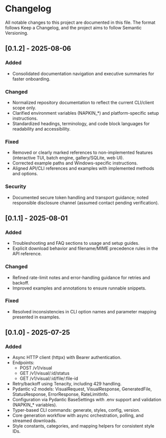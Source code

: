 # Changelog

All notable changes to this project are documented in this file.
The format follows Keep a Changelog, and the project aims to follow Semantic Versioning.

## [0.1.2] - 2025-08-06
### Added
- Consolidated documentation navigation and executive summaries for faster onboarding.

### Changed
- Normalized repository documentation to reflect the current CLI/client scope only.
- Clarified environment variables (NAPKIN_*) and platform-specific setup instructions.
- Standardized headings, terminology, and code block languages for readability and accessibility.

### Fixed
- Removed or clearly marked references to non-implemented features (interactive TUI, batch engine, gallery/SQLite, web UI).
- Corrected example paths and Windows-specific instructions.
- Aligned API/CLI references and examples with implemented methods and options.

### Security
- Documented secure token handling and transport guidance; noted responsible disclosure channel (assumed contact pending verification).

## [0.1.1] - 2025-08-01
### Added
- Troubleshooting and FAQ sections to usage and setup guides.
- Explicit download behavior and filename/MIME precedence rules in the API reference.

### Changed
- Refined rate-limit notes and error-handling guidance for retries and backoff.
- Improved examples and annotations to ensure runnable snippets.

### Fixed
- Resolved inconsistencies in CLI option names and parameter mapping presented in examples.

## [0.1.0] - 2025-07-25
### Added
- Async HTTP client (httpx) with Bearer authentication.
- Endpoints:
  - POST /v1/visual
  - GET /v1/visual/:id/status
  - GET /v1/visual/:id/file/:file-id
- Retry/backoff using Tenacity, including 429 handling.
- Pydantic v2 models: VisualRequest, VisualResponse, GeneratedFile, StatusResponse, ErrorResponse, RateLimitInfo.
- Configuration via Pydantic BaseSettings with .env support and validation (NAPKIN_* variables).
- Typer-based CLI commands: generate, styles, config, version.
- Core generation workflow with async orchestration, polling, and streamed downloads.
- Style constants, categories, and mapping helpers for consistent style IDs.